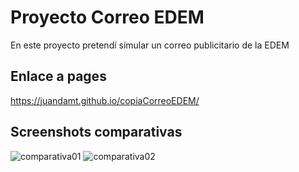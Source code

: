 # Proyecto Correo EDEM

En este proyecto pretendí simular un correo publicitario de la EDEM

## Enlace a pages
https://juandamt.github.io/copiaCorreoEDEM/

## Screenshots comparativas
![comparativa01](https://user-images.githubusercontent.com/130000511/232728542-32a4b1dc-3b58-4f50-bef9-edc4ff7c5f0e.png)
![comparativa02](https://user-images.githubusercontent.com/130000511/232728549-0d65282f-ee6c-4139-ad6f-8460b6644698.png)
